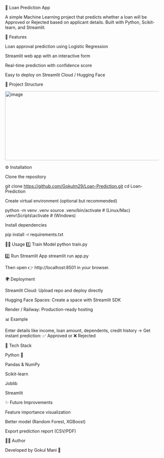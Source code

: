 🏦 Loan Prediction App

A simple Machine Learning project that predicts whether a loan will be Approved or Rejected based on applicant details.
Built with Python, Scikit-learn, and Streamlit.

🚀 Features

Loan approval prediction using Logistic Regression

Streamlit web app with an interactive form

Real-time prediction with confidence score

Easy to deploy on Streamlit Cloud / Hugging Face

📂 Project Structure


<img width="556" height="226" alt="image" src="https://github.com/user-attachments/assets/1ced6293-56f5-4961-afa5-9f8546d09bdc" />


⚙️ Installation

Clone the repository

git clone https://github.com/Gokulm29/Loan-Prediction.git
cd Loan-Prediction


Create virtual environment (optional but recommended)

python -m venv .venv
source .venv/bin/activate   # (Linux/Mac)
.venv\Scripts\activate      # (Windows)


Install dependencies

pip install -r requirements.txt

🧑‍💻 Usage
1️⃣ Train Model
python train.py

2️⃣ Run Streamlit App
streamlit run app.py


Then open 👉 http://localhost:8501 in your browser.

🌍 Deployment

Streamlit Cloud: Upload repo and deploy directly

Hugging Face Spaces: Create a space with Streamlit SDK

Render / Railway: Production-ready hosting

📊 Example

Enter details like income, loan amount, dependents, credit history →
Get instant prediction:
✅ Approved or ❌ Rejected

📌 Tech Stack

Python 🐍

Pandas & NumPy

Scikit-learn

Joblib

Streamlit

✨ Future Improvements

Feature importance visualization

Better model (Random Forest, XGBoost)

Export prediction report (CSV/PDF)

👨‍💻 Author

Developed by Gokul Mani 🚀
